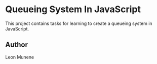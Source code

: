 # Queueing System In JavaScript

This project contains tasks for learning to create a queueing system in JavaScript.

## Author
Leon Munene